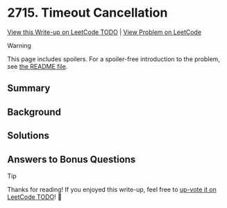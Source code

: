 # 2715. Timeout Cancellation

[View this Write-up on LeetCode TODO](https://leetcode.com/problems/timeout-cancellation/solutions/) | [View Problem on LeetCode](https://leetcode.com/problems/timeout-cancellation/)

> [!WARNING]  
> This page includes spoilers. For a spoiler-free introduction to the problem, see [the README file](README.md).

## Summary

## Background

## Solutions

## Answers to Bonus Questions

> [!TIP]  
> Thanks for reading! If you enjoyed this write-up, feel free to [up-vote it on LeetCode TODO](https://leetcode.com/problems/timeout-cancellation/solutions/)! 🙏
